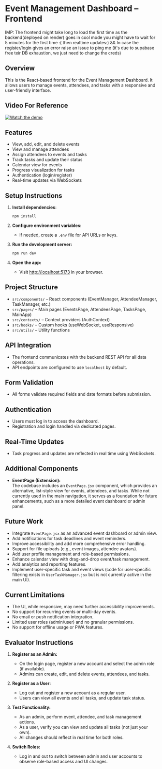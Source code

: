 # Event Management Dashboard – Frontend
IMP: The frontend might take long to load the first time as the backend(deployed on render) goes in cool mode you might have to wait for 5 minutes for the first time :( then realtime updates:) && In case the register/login gives an error raise an issue to ping me (it's due to supabase free teir DB exhaustion, we just need to change the creds)

## Overview
This is the React-based frontend for the Event Management Dashboard. It allows users to manage events, attendees, and tasks with a responsive and user-friendly interface.

## Video For Reference
[![Watch the demo](https://img.youtube.com/vi/3IJ_py7Pgws/0.jpg)](https://youtu.be/3IJ_py7Pgws)




## Features
- View, add, edit, and delete events
- View and manage attendees
- Assign attendees to events and tasks
- Track tasks and update their status
- Calendar view for events
- Progress visualization for tasks
- Authentication (login/register)
- Real-time updates via WebSockets

## Setup Instructions

1. **Install dependencies:**
   ```bash
   npm install
   ```

2. **Configure environment variables:**
   - If needed, create a `.env` file for API URLs or keys.

3. **Run the development server:**
   ```bash
   npm run dev
   ```

4. **Open the app:**
   - Visit [http://localhost:5173](http://localhost:5173) in your browser.

## Project Structure
- `src/components/` – React components (EventManager, AttendeeManager, TaskManager, etc.)
- `src/pages/` – Main pages (EventsPage, AttendeesPage, TasksPage, MainApp)
- `src/contexts/` – Context providers (AuthContext)
- `src/hooks/` – Custom hooks (useWebSocket, useResponsive)
- `src/utils/` – Utility functions

## API Integration
- The frontend communicates with the backend REST API for all data operations.
- API endpoints are configured to use `localhost` by default.

## Form Validation
- All forms validate required fields and date formats before submission.

## Authentication
- Users must log in to access the dashboard.
- Registration and login handled via dedicated pages.

## Real-Time Updates
- Task progress and updates are reflected in real time using WebSockets.

## Additional Components

- **EventPage (Extension):**  
  The codebase includes an `EventPage.jsx` component, which provides an alternative, list-style view for events, attendees, and tasks. While not currently used in the main navigation, it serves as a foundation for future enhancements, such as a more detailed event dashboard or admin panel.

## Future Work

- Integrate `EventPage.jsx` as an advanced event dashboard or admin view.
- Add notifications for task deadlines and event reminders.
- Improve accessibility and add more comprehensive error handling.
- Support for file uploads (e.g., event images, attendee avatars).
- Add user profile management and role-based permissions.
- Enhance calendar view with drag-and-drop event/task management.
- Add analytics and reporting features.
- Implement user-specific task and event views (code for user-specific filtering exists in `UserTaskManager.jsx` but is not currently active in the main UI).

## Current Limitations

- The UI, while responsive, may need further accessibility improvements.
- No support for recurring events or multi-day events.
- No email or push notification integration.
- Limited user roles (admin/user) and no granular permissions.
- No support for offline usage or PWA features.

## Evaluator Instructions

1. **Register as an Admin:**
   - On the login page, register a new account and select the admin role (if available).
   - Admins can create, edit, and delete events, attendees, and tasks.

2. **Register as a User:**
   - Log out and register a new account as a regular user.
   - Users can view all events and all tasks, and update task status.

3. **Test Functionality:**
   - As an admin, perform event, attendee, and task management actions.
   - As a user, verify you can view and update all tasks (not just your own).
   - All changes should reflect in real time for both roles.

4. **Switch Roles:**
   - Log in and out to switch between admin and user accounts to observe role-based access and UI changes.
